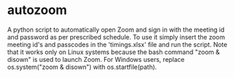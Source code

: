 # autozoom
A python script to automatically open Zoom and sign in with the meeting id and password as per prescribed schedule.
To use it simply insert the zoom meeting id's and passcodes in the 'timings.xlsx' file and run the script.
Note that it works only on Linux systems because the bash command "zoom & disown" is used to launch Zoom. For Windows users, replace os.system("zoom & disown") with os.startfile(path).

